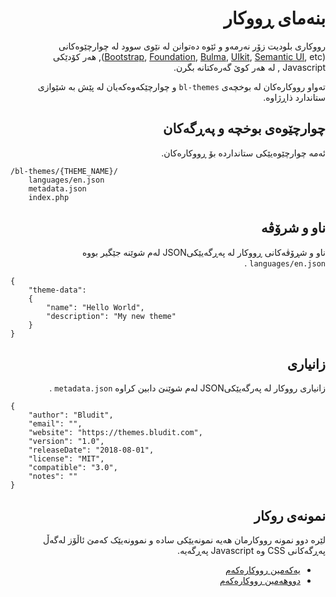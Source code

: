 <div dir="rtl">

# بنەمای ڕووکار
<!-- position: 1 -->

رووکاری بلودیت زۆر نەرمەو و ئێوە دەتوانن لە نێوی سوود لە چوارچێوەکانی ([Bootstrap](http://getbootstrap.com/), [Foundation](https://foundation.zurb.com/), [Bulma](https://bulma.io), [UIkit](https://getuikit.com/), [Semantic UI](https://semantic-ui.com), etc), هەر کۆدێکی Javascript , لە هەر کوێ گەرەکتانە بگرن.

تەواو رووکارەکان لە بوخچەی `bl-themes` و چوارچێکەوەکەیان لە پێش بە شێوازی ستاندارد ذاڕژاوە.

<h2 id="structure">چوارچێوەی بوخچە و پەڕگەکان</h2>

ئەمە چوارچێوەیێکی ستانداردە بۆ ڕووکارەکان.
</div>


```
/bl-themes/{THEME_NAME}/
	languages/en.json
	metadata.json
	index.php
```

<div dir="rtl">
	
<h2 id="name-description">ناو و شرۆڤە</h2>

ناو و شڕۆڤەکانی ڕووکار لە پەڕگەیێکیJSON لەم شوێنە جێگیر بووە  `languages/en.json`   .
</div>

```
{
	"theme-data":
	{
		"name": "Hello World",
		"description": "My new theme"
	}
}
```
<div dir="rtl">
<h2 id="information">زانیاری</h2>

زانیاری رووکار لە پەرگەیێکیJSON لەم شوێنێ دابین کراوە    `metadata.json`  .
</div>

```
{
	"author": "Bludit",
	"email": "",
	"website": "https://themes.bludit.com",
	"version": "1.0",
	"releaseDate": "2018-08-01",
	"license": "MIT",
	"compatible": "3.0",
	"notes": ""
}
```

<div dir="rtl">
<h2 id="examples">نمونەی روکار</h2>

لێرە دوو نمونە رووکارمان هەیە نمونەیێکی سادە و نموونەیێک کەمێ ئاڵۆز لەگەڵ پەڕگەکانی CSS وە Javascript پەڕگەیە.

- [یەکەمین رووکارەکەم](https://docs.bludit.com/en/themes/example-my-first-theme)
- [دووهەمین رووکارەکەم](https://docs.bludit.com/en/themes/example-my-second-theme)

</div>
